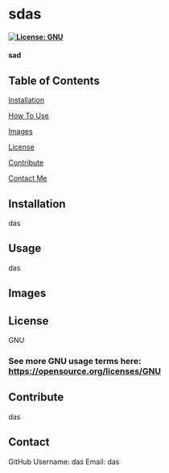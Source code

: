 # sdas 

  #### [![License: GNU](https://img.shields.io/badge/License-GNU-green.svg)](https://opensource.org/licenses/GNU)

  #### sad

  ## Table of Contents
  [Installation](#Installation)

  [How To Use](#Usage)

  [Images](#Images)

  [License](#License)

  [Contribute](#Contribute)

  [Contact Me](#Contact)

  ## Installation 
  das

  ## Usage 
  das

  ## Images


  ## License
  GNU
   ### See more GNU usage terms here: https://opensource.org/licenses/GNU
 

  ## Contribute
  das

  ## Contact
  GitHub Username: das
  Email: das
  

  
